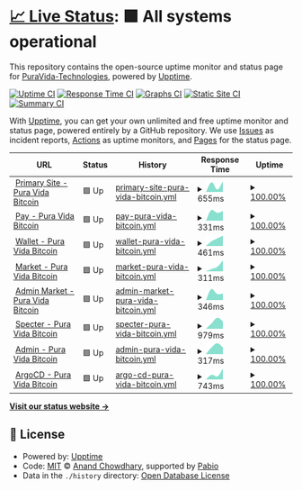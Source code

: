 # [📈 Live Status](https://PuraVida-Technologies.github.io/pura-vida-status): <!--live status--> **🟩 All systems operational**

This repository contains the open-source uptime monitor and status page for [PuraVida-Technologies](https://PuraVida-Technologies.github.io/pura-vida-status), powered by [Upptime](https://github.com/upptime/upptime).

[![Uptime CI](https://github.com/PuraVida-Technologies/pura-vida-status/workflows/Uptime%20CI/badge.svg)](https://github.com/PuraVida-Technologies/pura-vida-status/actions?query=workflow%3A%22Uptime+CI%22)
[![Response Time CI](https://github.com/PuraVida-Technologies/pura-vida-status/workflows/Response%20Time%20CI/badge.svg)](https://github.com/PuraVida-Technologies/pura-vida-status/actions?query=workflow%3A%22Response+Time+CI%22)
[![Graphs CI](https://github.com/PuraVida-Technologies/pura-vida-status/workflows/Graphs%20CI/badge.svg)](https://github.com/PuraVida-Technologies/pura-vida-status/actions?query=workflow%3A%22Graphs+CI%22)
[![Static Site CI](https://github.com/PuraVida-Technologies/pura-vida-status/workflows/Static%20Site%20CI/badge.svg)](https://github.com/PuraVida-Technologies/pura-vida-status/actions?query=workflow%3A%22Static+Site+CI%22)
[![Summary CI](https://github.com/PuraVida-Technologies/pura-vida-status/workflows/Summary%20CI/badge.svg)](https://github.com/PuraVida-Technologies/pura-vida-status/actions?query=workflow%3A%22Summary+CI%22)

With [Upptime](https://upptime.js.org), you can get your own unlimited and free uptime monitor and status page, powered entirely by a GitHub repository. We use [Issues](https://github.com/PuraVida-Technologies/pura-vida-status/issues) as incident reports, [Actions](https://github.com/PuraVida-Technologies/pura-vida-status/actions) as uptime monitors, and [Pages](https://PuraVida-Technologies.github.io/pura-vida-status) for the status page.

<!--start: status pages-->
<!-- This summary is generated by Upptime (https://github.com/upptime/upptime) -->
<!-- Do not edit this manually, your changes will be overwritten -->
<!-- prettier-ignore -->
| URL | Status | History | Response Time | Uptime |
| --- | ------ | ------- | ------------- | ------ |
| <img alt="" src="https://icons.duckduckgo.com/ip3/puravidabitcoin.io.ico" height="13"> [Primary Site - Pura Vida Bitcoin](https://puravidabitcoin.io/) | 🟩 Up | [primary-site-pura-vida-bitcoin.yml](https://github.com/PuraVida-Technologies/pura-vida-status/commits/HEAD/history/primary-site-pura-vida-bitcoin.yml) | <details><summary><img alt="Response time graph" src="./graphs/primary-site-pura-vida-bitcoin/response-time-week.png" height="20"> 655ms</summary><br><a href="https://PuraVida-Technologies.github.io/pura-vida-status/history/primary-site-pura-vida-bitcoin"><img alt="Response time 655" src="https://img.shields.io/endpoint?url=https%3A%2F%2Fraw.githubusercontent.com%2FPuraVida-Technologies%2Fpura-vida-status%2FHEAD%2Fapi%2Fprimary-site-pura-vida-bitcoin%2Fresponse-time.json"></a><br><a href="https://PuraVida-Technologies.github.io/pura-vida-status/history/primary-site-pura-vida-bitcoin"><img alt="24-hour response time 917" src="https://img.shields.io/endpoint?url=https%3A%2F%2Fraw.githubusercontent.com%2FPuraVida-Technologies%2Fpura-vida-status%2FHEAD%2Fapi%2Fprimary-site-pura-vida-bitcoin%2Fresponse-time-day.json"></a><br><a href="https://PuraVida-Technologies.github.io/pura-vida-status/history/primary-site-pura-vida-bitcoin"><img alt="7-day response time 655" src="https://img.shields.io/endpoint?url=https%3A%2F%2Fraw.githubusercontent.com%2FPuraVida-Technologies%2Fpura-vida-status%2FHEAD%2Fapi%2Fprimary-site-pura-vida-bitcoin%2Fresponse-time-week.json"></a><br><a href="https://PuraVida-Technologies.github.io/pura-vida-status/history/primary-site-pura-vida-bitcoin"><img alt="30-day response time 655" src="https://img.shields.io/endpoint?url=https%3A%2F%2Fraw.githubusercontent.com%2FPuraVida-Technologies%2Fpura-vida-status%2FHEAD%2Fapi%2Fprimary-site-pura-vida-bitcoin%2Fresponse-time-month.json"></a><br><a href="https://PuraVida-Technologies.github.io/pura-vida-status/history/primary-site-pura-vida-bitcoin"><img alt="1-year response time 655" src="https://img.shields.io/endpoint?url=https%3A%2F%2Fraw.githubusercontent.com%2FPuraVida-Technologies%2Fpura-vida-status%2FHEAD%2Fapi%2Fprimary-site-pura-vida-bitcoin%2Fresponse-time-year.json"></a></details> | <details><summary><a href="https://PuraVida-Technologies.github.io/pura-vida-status/history/primary-site-pura-vida-bitcoin">100.00%</a></summary><a href="https://PuraVida-Technologies.github.io/pura-vida-status/history/primary-site-pura-vida-bitcoin"><img alt="All-time uptime 100.00%" src="https://img.shields.io/endpoint?url=https%3A%2F%2Fraw.githubusercontent.com%2FPuraVida-Technologies%2Fpura-vida-status%2FHEAD%2Fapi%2Fprimary-site-pura-vida-bitcoin%2Fuptime.json"></a><br><a href="https://PuraVida-Technologies.github.io/pura-vida-status/history/primary-site-pura-vida-bitcoin"><img alt="24-hour uptime 100.00%" src="https://img.shields.io/endpoint?url=https%3A%2F%2Fraw.githubusercontent.com%2FPuraVida-Technologies%2Fpura-vida-status%2FHEAD%2Fapi%2Fprimary-site-pura-vida-bitcoin%2Fuptime-day.json"></a><br><a href="https://PuraVida-Technologies.github.io/pura-vida-status/history/primary-site-pura-vida-bitcoin"><img alt="7-day uptime 100.00%" src="https://img.shields.io/endpoint?url=https%3A%2F%2Fraw.githubusercontent.com%2FPuraVida-Technologies%2Fpura-vida-status%2FHEAD%2Fapi%2Fprimary-site-pura-vida-bitcoin%2Fuptime-week.json"></a><br><a href="https://PuraVida-Technologies.github.io/pura-vida-status/history/primary-site-pura-vida-bitcoin"><img alt="30-day uptime 100.00%" src="https://img.shields.io/endpoint?url=https%3A%2F%2Fraw.githubusercontent.com%2FPuraVida-Technologies%2Fpura-vida-status%2FHEAD%2Fapi%2Fprimary-site-pura-vida-bitcoin%2Fuptime-month.json"></a><br><a href="https://PuraVida-Technologies.github.io/pura-vida-status/history/primary-site-pura-vida-bitcoin"><img alt="1-year uptime 100.00%" src="https://img.shields.io/endpoint?url=https%3A%2F%2Fraw.githubusercontent.com%2FPuraVida-Technologies%2Fpura-vida-status%2FHEAD%2Fapi%2Fprimary-site-pura-vida-bitcoin%2Fuptime-year.json"></a></details>
| <img alt="" src="https://icons.duckduckgo.com/ip3/pay.puravidabitcoin.io.ico" height="13"> [Pay - Pura Vida Bitcoin](https://pay.puravidabitcoin.io/) | 🟩 Up | [pay-pura-vida-bitcoin.yml](https://github.com/PuraVida-Technologies/pura-vida-status/commits/HEAD/history/pay-pura-vida-bitcoin.yml) | <details><summary><img alt="Response time graph" src="./graphs/pay-pura-vida-bitcoin/response-time-week.png" height="20"> 331ms</summary><br><a href="https://PuraVida-Technologies.github.io/pura-vida-status/history/pay-pura-vida-bitcoin"><img alt="Response time 331" src="https://img.shields.io/endpoint?url=https%3A%2F%2Fraw.githubusercontent.com%2FPuraVida-Technologies%2Fpura-vida-status%2FHEAD%2Fapi%2Fpay-pura-vida-bitcoin%2Fresponse-time.json"></a><br><a href="https://PuraVida-Technologies.github.io/pura-vida-status/history/pay-pura-vida-bitcoin"><img alt="24-hour response time 337" src="https://img.shields.io/endpoint?url=https%3A%2F%2Fraw.githubusercontent.com%2FPuraVida-Technologies%2Fpura-vida-status%2FHEAD%2Fapi%2Fpay-pura-vida-bitcoin%2Fresponse-time-day.json"></a><br><a href="https://PuraVida-Technologies.github.io/pura-vida-status/history/pay-pura-vida-bitcoin"><img alt="7-day response time 331" src="https://img.shields.io/endpoint?url=https%3A%2F%2Fraw.githubusercontent.com%2FPuraVida-Technologies%2Fpura-vida-status%2FHEAD%2Fapi%2Fpay-pura-vida-bitcoin%2Fresponse-time-week.json"></a><br><a href="https://PuraVida-Technologies.github.io/pura-vida-status/history/pay-pura-vida-bitcoin"><img alt="30-day response time 331" src="https://img.shields.io/endpoint?url=https%3A%2F%2Fraw.githubusercontent.com%2FPuraVida-Technologies%2Fpura-vida-status%2FHEAD%2Fapi%2Fpay-pura-vida-bitcoin%2Fresponse-time-month.json"></a><br><a href="https://PuraVida-Technologies.github.io/pura-vida-status/history/pay-pura-vida-bitcoin"><img alt="1-year response time 331" src="https://img.shields.io/endpoint?url=https%3A%2F%2Fraw.githubusercontent.com%2FPuraVida-Technologies%2Fpura-vida-status%2FHEAD%2Fapi%2Fpay-pura-vida-bitcoin%2Fresponse-time-year.json"></a></details> | <details><summary><a href="https://PuraVida-Technologies.github.io/pura-vida-status/history/pay-pura-vida-bitcoin">100.00%</a></summary><a href="https://PuraVida-Technologies.github.io/pura-vida-status/history/pay-pura-vida-bitcoin"><img alt="All-time uptime 100.00%" src="https://img.shields.io/endpoint?url=https%3A%2F%2Fraw.githubusercontent.com%2FPuraVida-Technologies%2Fpura-vida-status%2FHEAD%2Fapi%2Fpay-pura-vida-bitcoin%2Fuptime.json"></a><br><a href="https://PuraVida-Technologies.github.io/pura-vida-status/history/pay-pura-vida-bitcoin"><img alt="24-hour uptime 100.00%" src="https://img.shields.io/endpoint?url=https%3A%2F%2Fraw.githubusercontent.com%2FPuraVida-Technologies%2Fpura-vida-status%2FHEAD%2Fapi%2Fpay-pura-vida-bitcoin%2Fuptime-day.json"></a><br><a href="https://PuraVida-Technologies.github.io/pura-vida-status/history/pay-pura-vida-bitcoin"><img alt="7-day uptime 100.00%" src="https://img.shields.io/endpoint?url=https%3A%2F%2Fraw.githubusercontent.com%2FPuraVida-Technologies%2Fpura-vida-status%2FHEAD%2Fapi%2Fpay-pura-vida-bitcoin%2Fuptime-week.json"></a><br><a href="https://PuraVida-Technologies.github.io/pura-vida-status/history/pay-pura-vida-bitcoin"><img alt="30-day uptime 100.00%" src="https://img.shields.io/endpoint?url=https%3A%2F%2Fraw.githubusercontent.com%2FPuraVida-Technologies%2Fpura-vida-status%2FHEAD%2Fapi%2Fpay-pura-vida-bitcoin%2Fuptime-month.json"></a><br><a href="https://PuraVida-Technologies.github.io/pura-vida-status/history/pay-pura-vida-bitcoin"><img alt="1-year uptime 100.00%" src="https://img.shields.io/endpoint?url=https%3A%2F%2Fraw.githubusercontent.com%2FPuraVida-Technologies%2Fpura-vida-status%2FHEAD%2Fapi%2Fpay-pura-vida-bitcoin%2Fuptime-year.json"></a></details>
| <img alt="" src="https://icons.duckduckgo.com/ip3/wallet.puravidabitcoin.io.ico" height="13"> [Wallet - Pura Vida Bitcoin](https://wallet.puravidabitcoin.io/) | 🟩 Up | [wallet-pura-vida-bitcoin.yml](https://github.com/PuraVida-Technologies/pura-vida-status/commits/HEAD/history/wallet-pura-vida-bitcoin.yml) | <details><summary><img alt="Response time graph" src="./graphs/wallet-pura-vida-bitcoin/response-time-week.png" height="20"> 461ms</summary><br><a href="https://PuraVida-Technologies.github.io/pura-vida-status/history/wallet-pura-vida-bitcoin"><img alt="Response time 461" src="https://img.shields.io/endpoint?url=https%3A%2F%2Fraw.githubusercontent.com%2FPuraVida-Technologies%2Fpura-vida-status%2FHEAD%2Fapi%2Fwallet-pura-vida-bitcoin%2Fresponse-time.json"></a><br><a href="https://PuraVida-Technologies.github.io/pura-vida-status/history/wallet-pura-vida-bitcoin"><img alt="24-hour response time 633" src="https://img.shields.io/endpoint?url=https%3A%2F%2Fraw.githubusercontent.com%2FPuraVida-Technologies%2Fpura-vida-status%2FHEAD%2Fapi%2Fwallet-pura-vida-bitcoin%2Fresponse-time-day.json"></a><br><a href="https://PuraVida-Technologies.github.io/pura-vida-status/history/wallet-pura-vida-bitcoin"><img alt="7-day response time 461" src="https://img.shields.io/endpoint?url=https%3A%2F%2Fraw.githubusercontent.com%2FPuraVida-Technologies%2Fpura-vida-status%2FHEAD%2Fapi%2Fwallet-pura-vida-bitcoin%2Fresponse-time-week.json"></a><br><a href="https://PuraVida-Technologies.github.io/pura-vida-status/history/wallet-pura-vida-bitcoin"><img alt="30-day response time 461" src="https://img.shields.io/endpoint?url=https%3A%2F%2Fraw.githubusercontent.com%2FPuraVida-Technologies%2Fpura-vida-status%2FHEAD%2Fapi%2Fwallet-pura-vida-bitcoin%2Fresponse-time-month.json"></a><br><a href="https://PuraVida-Technologies.github.io/pura-vida-status/history/wallet-pura-vida-bitcoin"><img alt="1-year response time 461" src="https://img.shields.io/endpoint?url=https%3A%2F%2Fraw.githubusercontent.com%2FPuraVida-Technologies%2Fpura-vida-status%2FHEAD%2Fapi%2Fwallet-pura-vida-bitcoin%2Fresponse-time-year.json"></a></details> | <details><summary><a href="https://PuraVida-Technologies.github.io/pura-vida-status/history/wallet-pura-vida-bitcoin">100.00%</a></summary><a href="https://PuraVida-Technologies.github.io/pura-vida-status/history/wallet-pura-vida-bitcoin"><img alt="All-time uptime 100.00%" src="https://img.shields.io/endpoint?url=https%3A%2F%2Fraw.githubusercontent.com%2FPuraVida-Technologies%2Fpura-vida-status%2FHEAD%2Fapi%2Fwallet-pura-vida-bitcoin%2Fuptime.json"></a><br><a href="https://PuraVida-Technologies.github.io/pura-vida-status/history/wallet-pura-vida-bitcoin"><img alt="24-hour uptime 100.00%" src="https://img.shields.io/endpoint?url=https%3A%2F%2Fraw.githubusercontent.com%2FPuraVida-Technologies%2Fpura-vida-status%2FHEAD%2Fapi%2Fwallet-pura-vida-bitcoin%2Fuptime-day.json"></a><br><a href="https://PuraVida-Technologies.github.io/pura-vida-status/history/wallet-pura-vida-bitcoin"><img alt="7-day uptime 100.00%" src="https://img.shields.io/endpoint?url=https%3A%2F%2Fraw.githubusercontent.com%2FPuraVida-Technologies%2Fpura-vida-status%2FHEAD%2Fapi%2Fwallet-pura-vida-bitcoin%2Fuptime-week.json"></a><br><a href="https://PuraVida-Technologies.github.io/pura-vida-status/history/wallet-pura-vida-bitcoin"><img alt="30-day uptime 100.00%" src="https://img.shields.io/endpoint?url=https%3A%2F%2Fraw.githubusercontent.com%2FPuraVida-Technologies%2Fpura-vida-status%2FHEAD%2Fapi%2Fwallet-pura-vida-bitcoin%2Fuptime-month.json"></a><br><a href="https://PuraVida-Technologies.github.io/pura-vida-status/history/wallet-pura-vida-bitcoin"><img alt="1-year uptime 100.00%" src="https://img.shields.io/endpoint?url=https%3A%2F%2Fraw.githubusercontent.com%2FPuraVida-Technologies%2Fpura-vida-status%2FHEAD%2Fapi%2Fwallet-pura-vida-bitcoin%2Fuptime-year.json"></a></details>
| <img alt="" src="https://icons.duckduckgo.com/ip3/market.puravidabitcoin.io.ico" height="13"> [Market - Pura Vida Bitcoin](https://market.puravidabitcoin.io/) | 🟩 Up | [market-pura-vida-bitcoin.yml](https://github.com/PuraVida-Technologies/pura-vida-status/commits/HEAD/history/market-pura-vida-bitcoin.yml) | <details><summary><img alt="Response time graph" src="./graphs/market-pura-vida-bitcoin/response-time-week.png" height="20"> 311ms</summary><br><a href="https://PuraVida-Technologies.github.io/pura-vida-status/history/market-pura-vida-bitcoin"><img alt="Response time 311" src="https://img.shields.io/endpoint?url=https%3A%2F%2Fraw.githubusercontent.com%2FPuraVida-Technologies%2Fpura-vida-status%2FHEAD%2Fapi%2Fmarket-pura-vida-bitcoin%2Fresponse-time.json"></a><br><a href="https://PuraVida-Technologies.github.io/pura-vida-status/history/market-pura-vida-bitcoin"><img alt="24-hour response time 579" src="https://img.shields.io/endpoint?url=https%3A%2F%2Fraw.githubusercontent.com%2FPuraVida-Technologies%2Fpura-vida-status%2FHEAD%2Fapi%2Fmarket-pura-vida-bitcoin%2Fresponse-time-day.json"></a><br><a href="https://PuraVida-Technologies.github.io/pura-vida-status/history/market-pura-vida-bitcoin"><img alt="7-day response time 311" src="https://img.shields.io/endpoint?url=https%3A%2F%2Fraw.githubusercontent.com%2FPuraVida-Technologies%2Fpura-vida-status%2FHEAD%2Fapi%2Fmarket-pura-vida-bitcoin%2Fresponse-time-week.json"></a><br><a href="https://PuraVida-Technologies.github.io/pura-vida-status/history/market-pura-vida-bitcoin"><img alt="30-day response time 311" src="https://img.shields.io/endpoint?url=https%3A%2F%2Fraw.githubusercontent.com%2FPuraVida-Technologies%2Fpura-vida-status%2FHEAD%2Fapi%2Fmarket-pura-vida-bitcoin%2Fresponse-time-month.json"></a><br><a href="https://PuraVida-Technologies.github.io/pura-vida-status/history/market-pura-vida-bitcoin"><img alt="1-year response time 311" src="https://img.shields.io/endpoint?url=https%3A%2F%2Fraw.githubusercontent.com%2FPuraVida-Technologies%2Fpura-vida-status%2FHEAD%2Fapi%2Fmarket-pura-vida-bitcoin%2Fresponse-time-year.json"></a></details> | <details><summary><a href="https://PuraVida-Technologies.github.io/pura-vida-status/history/market-pura-vida-bitcoin">100.00%</a></summary><a href="https://PuraVida-Technologies.github.io/pura-vida-status/history/market-pura-vida-bitcoin"><img alt="All-time uptime 100.00%" src="https://img.shields.io/endpoint?url=https%3A%2F%2Fraw.githubusercontent.com%2FPuraVida-Technologies%2Fpura-vida-status%2FHEAD%2Fapi%2Fmarket-pura-vida-bitcoin%2Fuptime.json"></a><br><a href="https://PuraVida-Technologies.github.io/pura-vida-status/history/market-pura-vida-bitcoin"><img alt="24-hour uptime 100.00%" src="https://img.shields.io/endpoint?url=https%3A%2F%2Fraw.githubusercontent.com%2FPuraVida-Technologies%2Fpura-vida-status%2FHEAD%2Fapi%2Fmarket-pura-vida-bitcoin%2Fuptime-day.json"></a><br><a href="https://PuraVida-Technologies.github.io/pura-vida-status/history/market-pura-vida-bitcoin"><img alt="7-day uptime 100.00%" src="https://img.shields.io/endpoint?url=https%3A%2F%2Fraw.githubusercontent.com%2FPuraVida-Technologies%2Fpura-vida-status%2FHEAD%2Fapi%2Fmarket-pura-vida-bitcoin%2Fuptime-week.json"></a><br><a href="https://PuraVida-Technologies.github.io/pura-vida-status/history/market-pura-vida-bitcoin"><img alt="30-day uptime 100.00%" src="https://img.shields.io/endpoint?url=https%3A%2F%2Fraw.githubusercontent.com%2FPuraVida-Technologies%2Fpura-vida-status%2FHEAD%2Fapi%2Fmarket-pura-vida-bitcoin%2Fuptime-month.json"></a><br><a href="https://PuraVida-Technologies.github.io/pura-vida-status/history/market-pura-vida-bitcoin"><img alt="1-year uptime 100.00%" src="https://img.shields.io/endpoint?url=https%3A%2F%2Fraw.githubusercontent.com%2FPuraVida-Technologies%2Fpura-vida-status%2FHEAD%2Fapi%2Fmarket-pura-vida-bitcoin%2Fuptime-year.json"></a></details>
| <img alt="" src="https://icons.duckduckgo.com/ip3/admin.market.puravidabitcoin.io.ico" height="13"> [Admin Market - Pura Vida Bitcoin](https://admin.market.puravidabitcoin.io/) | 🟩 Up | [admin-market-pura-vida-bitcoin.yml](https://github.com/PuraVida-Technologies/pura-vida-status/commits/HEAD/history/admin-market-pura-vida-bitcoin.yml) | <details><summary><img alt="Response time graph" src="./graphs/admin-market-pura-vida-bitcoin/response-time-week.png" height="20"> 346ms</summary><br><a href="https://PuraVida-Technologies.github.io/pura-vida-status/history/admin-market-pura-vida-bitcoin"><img alt="Response time 346" src="https://img.shields.io/endpoint?url=https%3A%2F%2Fraw.githubusercontent.com%2FPuraVida-Technologies%2Fpura-vida-status%2FHEAD%2Fapi%2Fadmin-market-pura-vida-bitcoin%2Fresponse-time.json"></a><br><a href="https://PuraVida-Technologies.github.io/pura-vida-status/history/admin-market-pura-vida-bitcoin"><img alt="24-hour response time 285" src="https://img.shields.io/endpoint?url=https%3A%2F%2Fraw.githubusercontent.com%2FPuraVida-Technologies%2Fpura-vida-status%2FHEAD%2Fapi%2Fadmin-market-pura-vida-bitcoin%2Fresponse-time-day.json"></a><br><a href="https://PuraVida-Technologies.github.io/pura-vida-status/history/admin-market-pura-vida-bitcoin"><img alt="7-day response time 346" src="https://img.shields.io/endpoint?url=https%3A%2F%2Fraw.githubusercontent.com%2FPuraVida-Technologies%2Fpura-vida-status%2FHEAD%2Fapi%2Fadmin-market-pura-vida-bitcoin%2Fresponse-time-week.json"></a><br><a href="https://PuraVida-Technologies.github.io/pura-vida-status/history/admin-market-pura-vida-bitcoin"><img alt="30-day response time 346" src="https://img.shields.io/endpoint?url=https%3A%2F%2Fraw.githubusercontent.com%2FPuraVida-Technologies%2Fpura-vida-status%2FHEAD%2Fapi%2Fadmin-market-pura-vida-bitcoin%2Fresponse-time-month.json"></a><br><a href="https://PuraVida-Technologies.github.io/pura-vida-status/history/admin-market-pura-vida-bitcoin"><img alt="1-year response time 346" src="https://img.shields.io/endpoint?url=https%3A%2F%2Fraw.githubusercontent.com%2FPuraVida-Technologies%2Fpura-vida-status%2FHEAD%2Fapi%2Fadmin-market-pura-vida-bitcoin%2Fresponse-time-year.json"></a></details> | <details><summary><a href="https://PuraVida-Technologies.github.io/pura-vida-status/history/admin-market-pura-vida-bitcoin">100.00%</a></summary><a href="https://PuraVida-Technologies.github.io/pura-vida-status/history/admin-market-pura-vida-bitcoin"><img alt="All-time uptime 100.00%" src="https://img.shields.io/endpoint?url=https%3A%2F%2Fraw.githubusercontent.com%2FPuraVida-Technologies%2Fpura-vida-status%2FHEAD%2Fapi%2Fadmin-market-pura-vida-bitcoin%2Fuptime.json"></a><br><a href="https://PuraVida-Technologies.github.io/pura-vida-status/history/admin-market-pura-vida-bitcoin"><img alt="24-hour uptime 100.00%" src="https://img.shields.io/endpoint?url=https%3A%2F%2Fraw.githubusercontent.com%2FPuraVida-Technologies%2Fpura-vida-status%2FHEAD%2Fapi%2Fadmin-market-pura-vida-bitcoin%2Fuptime-day.json"></a><br><a href="https://PuraVida-Technologies.github.io/pura-vida-status/history/admin-market-pura-vida-bitcoin"><img alt="7-day uptime 100.00%" src="https://img.shields.io/endpoint?url=https%3A%2F%2Fraw.githubusercontent.com%2FPuraVida-Technologies%2Fpura-vida-status%2FHEAD%2Fapi%2Fadmin-market-pura-vida-bitcoin%2Fuptime-week.json"></a><br><a href="https://PuraVida-Technologies.github.io/pura-vida-status/history/admin-market-pura-vida-bitcoin"><img alt="30-day uptime 100.00%" src="https://img.shields.io/endpoint?url=https%3A%2F%2Fraw.githubusercontent.com%2FPuraVida-Technologies%2Fpura-vida-status%2FHEAD%2Fapi%2Fadmin-market-pura-vida-bitcoin%2Fuptime-month.json"></a><br><a href="https://PuraVida-Technologies.github.io/pura-vida-status/history/admin-market-pura-vida-bitcoin"><img alt="1-year uptime 100.00%" src="https://img.shields.io/endpoint?url=https%3A%2F%2Fraw.githubusercontent.com%2FPuraVida-Technologies%2Fpura-vida-status%2FHEAD%2Fapi%2Fadmin-market-pura-vida-bitcoin%2Fuptime-year.json"></a></details>
| <img alt="" src="https://icons.duckduckgo.com/ip3/specter.puravidabitcoin.io.ico" height="13"> [Specter - Pura Vida Bitcoin](https://specter.puravidabitcoin.io/) | 🟩 Up | [specter-pura-vida-bitcoin.yml](https://github.com/PuraVida-Technologies/pura-vida-status/commits/HEAD/history/specter-pura-vida-bitcoin.yml) | <details><summary><img alt="Response time graph" src="./graphs/specter-pura-vida-bitcoin/response-time-week.png" height="20"> 979ms</summary><br><a href="https://PuraVida-Technologies.github.io/pura-vida-status/history/specter-pura-vida-bitcoin"><img alt="Response time 979" src="https://img.shields.io/endpoint?url=https%3A%2F%2Fraw.githubusercontent.com%2FPuraVida-Technologies%2Fpura-vida-status%2FHEAD%2Fapi%2Fspecter-pura-vida-bitcoin%2Fresponse-time.json"></a><br><a href="https://PuraVida-Technologies.github.io/pura-vida-status/history/specter-pura-vida-bitcoin"><img alt="24-hour response time 922" src="https://img.shields.io/endpoint?url=https%3A%2F%2Fraw.githubusercontent.com%2FPuraVida-Technologies%2Fpura-vida-status%2FHEAD%2Fapi%2Fspecter-pura-vida-bitcoin%2Fresponse-time-day.json"></a><br><a href="https://PuraVida-Technologies.github.io/pura-vida-status/history/specter-pura-vida-bitcoin"><img alt="7-day response time 979" src="https://img.shields.io/endpoint?url=https%3A%2F%2Fraw.githubusercontent.com%2FPuraVida-Technologies%2Fpura-vida-status%2FHEAD%2Fapi%2Fspecter-pura-vida-bitcoin%2Fresponse-time-week.json"></a><br><a href="https://PuraVida-Technologies.github.io/pura-vida-status/history/specter-pura-vida-bitcoin"><img alt="30-day response time 979" src="https://img.shields.io/endpoint?url=https%3A%2F%2Fraw.githubusercontent.com%2FPuraVida-Technologies%2Fpura-vida-status%2FHEAD%2Fapi%2Fspecter-pura-vida-bitcoin%2Fresponse-time-month.json"></a><br><a href="https://PuraVida-Technologies.github.io/pura-vida-status/history/specter-pura-vida-bitcoin"><img alt="1-year response time 979" src="https://img.shields.io/endpoint?url=https%3A%2F%2Fraw.githubusercontent.com%2FPuraVida-Technologies%2Fpura-vida-status%2FHEAD%2Fapi%2Fspecter-pura-vida-bitcoin%2Fresponse-time-year.json"></a></details> | <details><summary><a href="https://PuraVida-Technologies.github.io/pura-vida-status/history/specter-pura-vida-bitcoin">100.00%</a></summary><a href="https://PuraVida-Technologies.github.io/pura-vida-status/history/specter-pura-vida-bitcoin"><img alt="All-time uptime 100.00%" src="https://img.shields.io/endpoint?url=https%3A%2F%2Fraw.githubusercontent.com%2FPuraVida-Technologies%2Fpura-vida-status%2FHEAD%2Fapi%2Fspecter-pura-vida-bitcoin%2Fuptime.json"></a><br><a href="https://PuraVida-Technologies.github.io/pura-vida-status/history/specter-pura-vida-bitcoin"><img alt="24-hour uptime 100.00%" src="https://img.shields.io/endpoint?url=https%3A%2F%2Fraw.githubusercontent.com%2FPuraVida-Technologies%2Fpura-vida-status%2FHEAD%2Fapi%2Fspecter-pura-vida-bitcoin%2Fuptime-day.json"></a><br><a href="https://PuraVida-Technologies.github.io/pura-vida-status/history/specter-pura-vida-bitcoin"><img alt="7-day uptime 100.00%" src="https://img.shields.io/endpoint?url=https%3A%2F%2Fraw.githubusercontent.com%2FPuraVida-Technologies%2Fpura-vida-status%2FHEAD%2Fapi%2Fspecter-pura-vida-bitcoin%2Fuptime-week.json"></a><br><a href="https://PuraVida-Technologies.github.io/pura-vida-status/history/specter-pura-vida-bitcoin"><img alt="30-day uptime 100.00%" src="https://img.shields.io/endpoint?url=https%3A%2F%2Fraw.githubusercontent.com%2FPuraVida-Technologies%2Fpura-vida-status%2FHEAD%2Fapi%2Fspecter-pura-vida-bitcoin%2Fuptime-month.json"></a><br><a href="https://PuraVida-Technologies.github.io/pura-vida-status/history/specter-pura-vida-bitcoin"><img alt="1-year uptime 100.00%" src="https://img.shields.io/endpoint?url=https%3A%2F%2Fraw.githubusercontent.com%2FPuraVida-Technologies%2Fpura-vida-status%2FHEAD%2Fapi%2Fspecter-pura-vida-bitcoin%2Fuptime-year.json"></a></details>
| <img alt="" src="https://icons.duckduckgo.com/ip3/admin.puravidabitcoin.io.ico" height="13"> [Admin - Pura Vida Bitcoin](https://admin.puravidabitcoin.io/) | 🟩 Up | [admin-pura-vida-bitcoin.yml](https://github.com/PuraVida-Technologies/pura-vida-status/commits/HEAD/history/admin-pura-vida-bitcoin.yml) | <details><summary><img alt="Response time graph" src="./graphs/admin-pura-vida-bitcoin/response-time-week.png" height="20"> 317ms</summary><br><a href="https://PuraVida-Technologies.github.io/pura-vida-status/history/admin-pura-vida-bitcoin"><img alt="Response time 317" src="https://img.shields.io/endpoint?url=https%3A%2F%2Fraw.githubusercontent.com%2FPuraVida-Technologies%2Fpura-vida-status%2FHEAD%2Fapi%2Fadmin-pura-vida-bitcoin%2Fresponse-time.json"></a><br><a href="https://PuraVida-Technologies.github.io/pura-vida-status/history/admin-pura-vida-bitcoin"><img alt="24-hour response time 261" src="https://img.shields.io/endpoint?url=https%3A%2F%2Fraw.githubusercontent.com%2FPuraVida-Technologies%2Fpura-vida-status%2FHEAD%2Fapi%2Fadmin-pura-vida-bitcoin%2Fresponse-time-day.json"></a><br><a href="https://PuraVida-Technologies.github.io/pura-vida-status/history/admin-pura-vida-bitcoin"><img alt="7-day response time 317" src="https://img.shields.io/endpoint?url=https%3A%2F%2Fraw.githubusercontent.com%2FPuraVida-Technologies%2Fpura-vida-status%2FHEAD%2Fapi%2Fadmin-pura-vida-bitcoin%2Fresponse-time-week.json"></a><br><a href="https://PuraVida-Technologies.github.io/pura-vida-status/history/admin-pura-vida-bitcoin"><img alt="30-day response time 317" src="https://img.shields.io/endpoint?url=https%3A%2F%2Fraw.githubusercontent.com%2FPuraVida-Technologies%2Fpura-vida-status%2FHEAD%2Fapi%2Fadmin-pura-vida-bitcoin%2Fresponse-time-month.json"></a><br><a href="https://PuraVida-Technologies.github.io/pura-vida-status/history/admin-pura-vida-bitcoin"><img alt="1-year response time 317" src="https://img.shields.io/endpoint?url=https%3A%2F%2Fraw.githubusercontent.com%2FPuraVida-Technologies%2Fpura-vida-status%2FHEAD%2Fapi%2Fadmin-pura-vida-bitcoin%2Fresponse-time-year.json"></a></details> | <details><summary><a href="https://PuraVida-Technologies.github.io/pura-vida-status/history/admin-pura-vida-bitcoin">100.00%</a></summary><a href="https://PuraVida-Technologies.github.io/pura-vida-status/history/admin-pura-vida-bitcoin"><img alt="All-time uptime 100.00%" src="https://img.shields.io/endpoint?url=https%3A%2F%2Fraw.githubusercontent.com%2FPuraVida-Technologies%2Fpura-vida-status%2FHEAD%2Fapi%2Fadmin-pura-vida-bitcoin%2Fuptime.json"></a><br><a href="https://PuraVida-Technologies.github.io/pura-vida-status/history/admin-pura-vida-bitcoin"><img alt="24-hour uptime 100.00%" src="https://img.shields.io/endpoint?url=https%3A%2F%2Fraw.githubusercontent.com%2FPuraVida-Technologies%2Fpura-vida-status%2FHEAD%2Fapi%2Fadmin-pura-vida-bitcoin%2Fuptime-day.json"></a><br><a href="https://PuraVida-Technologies.github.io/pura-vida-status/history/admin-pura-vida-bitcoin"><img alt="7-day uptime 100.00%" src="https://img.shields.io/endpoint?url=https%3A%2F%2Fraw.githubusercontent.com%2FPuraVida-Technologies%2Fpura-vida-status%2FHEAD%2Fapi%2Fadmin-pura-vida-bitcoin%2Fuptime-week.json"></a><br><a href="https://PuraVida-Technologies.github.io/pura-vida-status/history/admin-pura-vida-bitcoin"><img alt="30-day uptime 100.00%" src="https://img.shields.io/endpoint?url=https%3A%2F%2Fraw.githubusercontent.com%2FPuraVida-Technologies%2Fpura-vida-status%2FHEAD%2Fapi%2Fadmin-pura-vida-bitcoin%2Fuptime-month.json"></a><br><a href="https://PuraVida-Technologies.github.io/pura-vida-status/history/admin-pura-vida-bitcoin"><img alt="1-year uptime 100.00%" src="https://img.shields.io/endpoint?url=https%3A%2F%2Fraw.githubusercontent.com%2FPuraVida-Technologies%2Fpura-vida-status%2FHEAD%2Fapi%2Fadmin-pura-vida-bitcoin%2Fuptime-year.json"></a></details>
| <img alt="" src="https://icons.duckduckgo.com/ip3/argocd.puravidabitcoin.io.ico" height="13"> [ArgoCD - Pura Vida Bitcoin](https://argocd.puravidabitcoin.io/) | 🟩 Up | [argo-cd-pura-vida-bitcoin.yml](https://github.com/PuraVida-Technologies/pura-vida-status/commits/HEAD/history/argo-cd-pura-vida-bitcoin.yml) | <details><summary><img alt="Response time graph" src="./graphs/argo-cd-pura-vida-bitcoin/response-time-week.png" height="20"> 743ms</summary><br><a href="https://PuraVida-Technologies.github.io/pura-vida-status/history/argo-cd-pura-vida-bitcoin"><img alt="Response time 743" src="https://img.shields.io/endpoint?url=https%3A%2F%2Fraw.githubusercontent.com%2FPuraVida-Technologies%2Fpura-vida-status%2FHEAD%2Fapi%2Fargo-cd-pura-vida-bitcoin%2Fresponse-time.json"></a><br><a href="https://PuraVida-Technologies.github.io/pura-vida-status/history/argo-cd-pura-vida-bitcoin"><img alt="24-hour response time 1311" src="https://img.shields.io/endpoint?url=https%3A%2F%2Fraw.githubusercontent.com%2FPuraVida-Technologies%2Fpura-vida-status%2FHEAD%2Fapi%2Fargo-cd-pura-vida-bitcoin%2Fresponse-time-day.json"></a><br><a href="https://PuraVida-Technologies.github.io/pura-vida-status/history/argo-cd-pura-vida-bitcoin"><img alt="7-day response time 743" src="https://img.shields.io/endpoint?url=https%3A%2F%2Fraw.githubusercontent.com%2FPuraVida-Technologies%2Fpura-vida-status%2FHEAD%2Fapi%2Fargo-cd-pura-vida-bitcoin%2Fresponse-time-week.json"></a><br><a href="https://PuraVida-Technologies.github.io/pura-vida-status/history/argo-cd-pura-vida-bitcoin"><img alt="30-day response time 743" src="https://img.shields.io/endpoint?url=https%3A%2F%2Fraw.githubusercontent.com%2FPuraVida-Technologies%2Fpura-vida-status%2FHEAD%2Fapi%2Fargo-cd-pura-vida-bitcoin%2Fresponse-time-month.json"></a><br><a href="https://PuraVida-Technologies.github.io/pura-vida-status/history/argo-cd-pura-vida-bitcoin"><img alt="1-year response time 743" src="https://img.shields.io/endpoint?url=https%3A%2F%2Fraw.githubusercontent.com%2FPuraVida-Technologies%2Fpura-vida-status%2FHEAD%2Fapi%2Fargo-cd-pura-vida-bitcoin%2Fresponse-time-year.json"></a></details> | <details><summary><a href="https://PuraVida-Technologies.github.io/pura-vida-status/history/argo-cd-pura-vida-bitcoin">100.00%</a></summary><a href="https://PuraVida-Technologies.github.io/pura-vida-status/history/argo-cd-pura-vida-bitcoin"><img alt="All-time uptime 100.00%" src="https://img.shields.io/endpoint?url=https%3A%2F%2Fraw.githubusercontent.com%2FPuraVida-Technologies%2Fpura-vida-status%2FHEAD%2Fapi%2Fargo-cd-pura-vida-bitcoin%2Fuptime.json"></a><br><a href="https://PuraVida-Technologies.github.io/pura-vida-status/history/argo-cd-pura-vida-bitcoin"><img alt="24-hour uptime 100.00%" src="https://img.shields.io/endpoint?url=https%3A%2F%2Fraw.githubusercontent.com%2FPuraVida-Technologies%2Fpura-vida-status%2FHEAD%2Fapi%2Fargo-cd-pura-vida-bitcoin%2Fuptime-day.json"></a><br><a href="https://PuraVida-Technologies.github.io/pura-vida-status/history/argo-cd-pura-vida-bitcoin"><img alt="7-day uptime 100.00%" src="https://img.shields.io/endpoint?url=https%3A%2F%2Fraw.githubusercontent.com%2FPuraVida-Technologies%2Fpura-vida-status%2FHEAD%2Fapi%2Fargo-cd-pura-vida-bitcoin%2Fuptime-week.json"></a><br><a href="https://PuraVida-Technologies.github.io/pura-vida-status/history/argo-cd-pura-vida-bitcoin"><img alt="30-day uptime 100.00%" src="https://img.shields.io/endpoint?url=https%3A%2F%2Fraw.githubusercontent.com%2FPuraVida-Technologies%2Fpura-vida-status%2FHEAD%2Fapi%2Fargo-cd-pura-vida-bitcoin%2Fuptime-month.json"></a><br><a href="https://PuraVida-Technologies.github.io/pura-vida-status/history/argo-cd-pura-vida-bitcoin"><img alt="1-year uptime 100.00%" src="https://img.shields.io/endpoint?url=https%3A%2F%2Fraw.githubusercontent.com%2FPuraVida-Technologies%2Fpura-vida-status%2FHEAD%2Fapi%2Fargo-cd-pura-vida-bitcoin%2Fuptime-year.json"></a></details>

<!--end: status pages-->

[**Visit our status website →**](https://PuraVida-Technologies.github.io/pura-vida-status)

## 📄 License

- Powered by: [Upptime](https://github.com/upptime/upptime)
- Code: [MIT](./LICENSE) © [Anand Chowdhary](https://anandchowdhary.com), supported by [Pabio](https://pabio.com)
- Data in the `./history` directory: [Open Database License](https://opendatacommons.org/licenses/odbl/1-0/)
